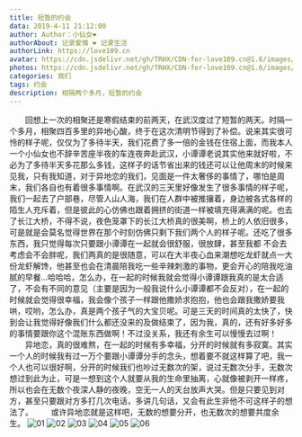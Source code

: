```yaml
---
title: 短暂的约会
data: 2019-4-11 21:12:00
author: Author：小仙女❤️
authorAbout: 记录爱情 ❤️ 记录生活
authorLink: https://love109.cn
avatar: https://cdn.jsdelivr.net/gh/TRHX/CDN-for-love109.cn@1.6/images/custom/love109.jpg
photos: https://cdn.jsdelivr.net/gh/TRHX/CDN-for-love109.cn@1.6/images/article/article07.webp
categories: 我们
tags: 约会
description: 相隔两个多月，短暂的约会
---
```

&ensp;&ensp;&ensp;&ensp;回想上一次的相聚还是寒假结束的前两天，在武汉度过了短暂的两天。时隔一个多月，相聚四百多里的异地心酸，终于在这次清明节得到了补偿。说来其实很可怜的样子呢，仅仅为了多待半天，我们花费了多一倍的金钱在住宿上面，而我本人一个小仙女也不辞辛苦座半夜的车连夜奔赴武汉，小谭谭老说其实他来就好啦，不必为了多待半天多花那么多钱，这样子的话节省出来的钱还可以让他周末的时候来见我，只有我知道，对于异地恋的我们，见面是一件太奢侈的事情了，哪怕是周末，我们各自也有着很多事情啊。在武汉的三天里好像发生了很多事情的样子呢，我们一起去了户部巷，尽管人山人海，我们在人群中被推攘着，身边被各式各样的陌生人充斥着，但是彼此的心仿佛也跟着拥挤的街道一样被填充得满满的呢。也去了长江大桥，不得不说，夜色笼罩下的长江大桥真的很美啊，桥上的人依旧很多，可是就是会莫名觉得世界在那个时刻仿佛只剩下我们两个人的样子呢。还吃了很多东西，我只觉得每次只要跟小谭谭在一起就会很舒服，很放肆，甚至我都 不会去考虑会不会胖呢，我们两真的是很随意，可以在大半夜心血来潮想吃龙虾就点一大份龙虾解馋，他甚至也会在清晨陪我吃一些辛辣刺激的事物，更会开心的陪我吃油腻的早餐...哈哈哈，怎么办，在一起的时候我就会觉得小谭谭跟我真的是太合适了，不会有不同的意见（主要是因为一般我说什么小谭谭都不会反对），在一起的时候就会觉得很幸福，我会像个孩子一样跟他撒娇求抱抱，他也会跟我撒娇要我哄，哎哟，怎么办，真是两个孩子气的大宝贝呢。可是三天的时间真的太快了，快到会让我觉得好像我们什么都还没来的及做结束了，因为我，真的，还有好多好多的事情要跟你这个混账东西做啊！不过没关系，我还有余生可以慢慢去过啊！
&ensp;&ensp;&ensp;&ensp;异地恋，真的很难熬，在一起的时候有多幸福，分开的时候就有多寂寞。其实一个人的时候我有过一万个要跟小谭谭分手的念头，想着要不就这样算了吧，我一个人也可以很好啊，分开的时候我们也吵过无数次的架，说过无数次分手，无数次想过到此为止，可是一想到这个人就要从我的生命里抽离，心就像被剥开一样疼，所以也会在无数个夜深人静的夜晚，空无一人的天台放声大哭。但是只要见到对方，甚至只要跟对方多打几次电话，多讲几句话，又会有此生非他不可这样子的想法了。
&ensp;&ensp;&ensp;&ensp;或许异地恋就是这样吧，无数的想要分开，也无数次的想要共度余生。
![01](https://cdn.jsdelivr.net/gh/TRHX/ImageHosting/LOVE-PIC/A07/01.jpg)
![02](https://cdn.jsdelivr.net/gh/TRHX/ImageHosting/LOVE-PIC/A07/02.jpg)
![03](https://cdn.jsdelivr.net/gh/TRHX/ImageHosting/LOVE-PIC/A07/03.jpg)
![04](https://cdn.jsdelivr.net/gh/TRHX/ImageHosting/LOVE-PIC/A07/04.jpg)
![05](https://cdn.jsdelivr.net/gh/TRHX/ImageHosting/LOVE-PIC/A07/05.jpg)
![06](https://cdn.jsdelivr.net/gh/TRHX/ImageHosting/LOVE-PIC/A07/06.jpg)
